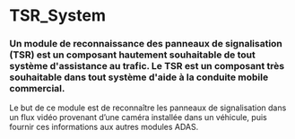 # TSR_System
### Un module de reconnaissance des panneaux de signalisation (TSR) est un composant hautement souhaitable de tout système d'assistance au trafic. Le TSR est un composant très souhaitable dans tout système d'aide à la conduite mobile commercial.
Le but de ce module est de reconnaître les panneaux de signalisation dans un flux vidéo provenant d’une caméra installée dans un véhicule, puis fournir ces informations aux autres modules ADAS.
